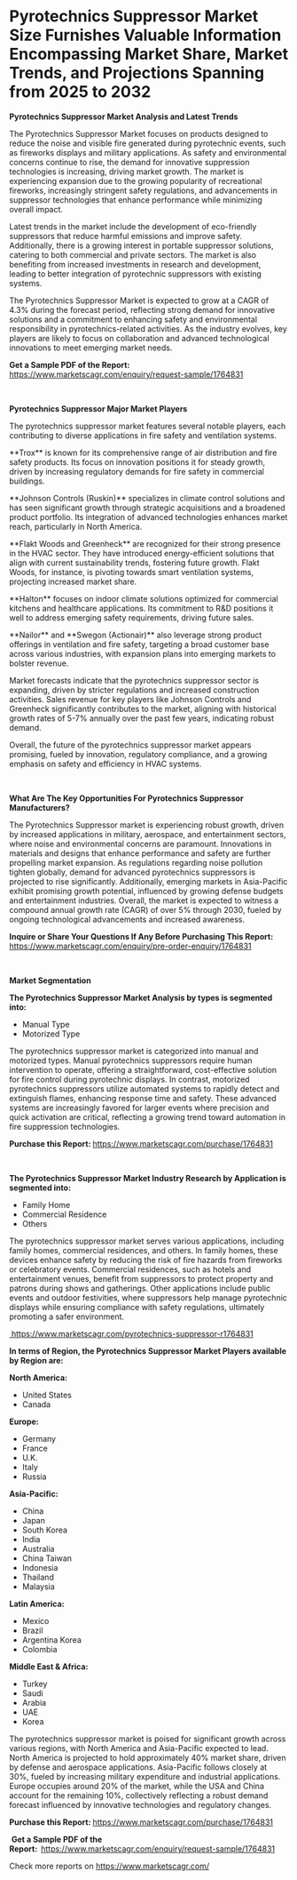 <p><h1>Pyrotechnics Suppressor Market Size Furnishes Valuable Information Encompassing Market Share, Market Trends, and Projections Spanning from 2025 to 2032</h1></p><p><strong>Pyrotechnics Suppressor Market Analysis and Latest Trends</strong></p>
<p><p>The Pyrotechnics Suppressor Market focuses on products designed to reduce the noise and visible fire generated during pyrotechnic events, such as fireworks displays and military applications. As safety and environmental concerns continue to rise, the demand for innovative suppression technologies is increasing, driving market growth. The market is experiencing expansion due to the growing popularity of recreational fireworks, increasingly stringent safety regulations, and advancements in suppressor technologies that enhance performance while minimizing overall impact.</p><p>Latest trends in the market include the development of eco-friendly suppressors that reduce harmful emissions and improve safety. Additionally, there is a growing interest in portable suppressor solutions, catering to both commercial and private sectors. The market is also benefiting from increased investments in research and development, leading to better integration of pyrotechnic suppressors with existing systems. </p><p>The Pyrotechnics Suppressor Market is expected to grow at a CAGR of 4.3% during the forecast period, reflecting strong demand for innovative solutions and a commitment to enhancing safety and environmental responsibility in pyrotechnics-related activities. As the industry evolves, key players are likely to focus on collaboration and advanced technological innovations to meet emerging market needs.</p></p>
<p><strong>Get a Sample PDF of the Report:&nbsp;</strong> <a href="https://www.marketscagr.com/enquiry/request-sample/1764831?utm_campaign=2737&utm_medium=2&utm_source=Github&utm_content=ia&utm_term=27022025&utm_id=pyrotechnics-suppressor">https://www.marketscagr.com/enquiry/request-sample/1764831</a></p>
<p>&nbsp;</p>
<p><strong>Pyrotechnics Suppressor Major Market Players</strong></p>
<p><p>The pyrotechnics suppressor market features several notable players, each contributing to diverse applications in fire safety and ventilation systems. </p><p>**Trox** is known for its comprehensive range of air distribution and fire safety products. Its focus on innovation positions it for steady growth, driven by increasing regulatory demands for fire safety in commercial buildings.</p><p>**Johnson Controls (Ruskin)** specializes in climate control solutions and has seen significant growth through strategic acquisitions and a broadened product portfolio. Its integration of advanced technologies enhances market reach, particularly in North America.</p><p>**Flakt Woods and Greenheck** are recognized for their strong presence in the HVAC sector. They have introduced energy-efficient solutions that align with current sustainability trends, fostering future growth. Flakt Woods, for instance, is pivoting towards smart ventilation systems, projecting increased market share. </p><p>**Halton** focuses on indoor climate solutions optimized for commercial kitchens and healthcare applications. Its commitment to R&D positions it well to address emerging safety requirements, driving future sales.</p><p>**Nailor** and **Swegon (Actionair)** also leverage strong product offerings in ventilation and fire safety, targeting a broad customer base across various industries, with expansion plans into emerging markets to bolster revenue.</p><p>Market forecasts indicate that the pyrotechnics suppressor sector is expanding, driven by stricter regulations and increased construction activities. Sales revenue for key players like Johnson Controls and Greenheck significantly contributes to the market, aligning with historical growth rates of 5-7% annually over the past few years, indicating robust demand.</p><p>Overall, the future of the pyrotechnics suppressor market appears promising, fueled by innovation, regulatory compliance, and a growing emphasis on safety and efficiency in HVAC systems.</p></p>
<p>&nbsp;</p>
<p><strong>What Are The Key Opportunities For Pyrotechnics Suppressor Manufacturers?</strong></p>
<p><p>The Pyrotechnics Suppressor market is experiencing robust growth, driven by increased applications in military, aerospace, and entertainment sectors, where noise and environmental concerns are paramount. Innovations in materials and designs that enhance performance and safety are further propelling market expansion. As regulations regarding noise pollution tighten globally, demand for advanced pyrotechnics suppressors is projected to rise significantly. Additionally, emerging markets in Asia-Pacific exhibit promising growth potential, influenced by growing defense budgets and entertainment industries. Overall, the market is expected to witness a compound annual growth rate (CAGR) of over 5% through 2030, fueled by ongoing technological advancements and increased awareness.</p></p>
<p><strong>Inquire or Share Your Questions If Any Before Purchasing This Report:</strong> <a href="https://www.marketscagr.com/enquiry/pre-order-enquiry/1764831?utm_campaign=2737&utm_medium=2&utm_source=Github&utm_content=ia&utm_term=27022025&utm_id=pyrotechnics-suppressor">https://www.marketscagr.com/enquiry/pre-order-enquiry/1764831</a></p>
<p>&nbsp;</p>
<p><strong>Market Segmentation</strong></p>
<p><strong>The Pyrotechnics Suppressor Market Analysis by types is segmented into:</strong></p>
<p><ul><li>Manual Type</li><li>Motorized Type</li></ul></p>
<p><p>The pyrotechnics suppressor market is categorized into manual and motorized types. Manual pyrotechnics suppressors require human intervention to operate, offering a straightforward, cost-effective solution for fire control during pyrotechnic displays. In contrast, motorized pyrotechnics suppressors utilize automated systems to rapidly detect and extinguish flames, enhancing response time and safety. These advanced systems are increasingly favored for larger events where precision and quick activation are critical, reflecting a growing trend toward automation in fire suppression technologies.</p></p>
<p><strong>Purchase this Report:&nbsp;</strong><a href="https://www.marketscagr.com/purchase/1764831?utm_campaign=2737&utm_medium=2&utm_source=Github&utm_content=ia&utm_term=27022025&utm_id=pyrotechnics-suppressor">https://www.marketscagr.com/purchase/1764831</a></p>
<p>&nbsp;</p>
<p><strong>The Pyrotechnics Suppressor Market Industry Research by Application is segmented into:</strong></p>
<p><ul><li>Family Home</li><li>Commercial Residence</li><li>Others</li></ul></p>
<p><p>The pyrotechnics suppressor market serves various applications, including family homes, commercial residences, and others. In family homes, these devices enhance safety by reducing the risk of fire hazards from fireworks or celebratory events. Commercial residences, such as hotels and entertainment venues, benefit from suppressors to protect property and patrons during shows and gatherings. Other applications include public events and outdoor festivities, where suppressors help manage pyrotechnic displays while ensuring compliance with safety regulations, ultimately promoting a safer environment.</p></p>
<p><a href="https://www.marketscagr.com/pyrotechnics-suppressor-r1764831?utm_campaign=2737&utm_medium=2&utm_source=Github&utm_content=ia&utm_term=27022025&utm_id=pyrotechnics-suppressor">&nbsp;https://www.marketscagr.com/pyrotechnics-suppressor-r1764831</a></p>
<p><strong>In terms of Region, the Pyrotechnics Suppressor Market Players available by Region are:</strong></p>
<p>
    <p> <strong> North America: </strong>
        <ul>
            <li>United States</li>
            <li>Canada</li>
        </ul>
        </p> 
    <p> <strong> Europe: </strong>
        <ul>
            <li>Germany</li>
            <li>France</li>
            <li>U.K.</li>
            <li>Italy</li>
            <li>Russia</li>
        </ul>
        </p> 
    <p> <strong> Asia-Pacific: </strong>
        <ul>
            <li>China</li>
            <li>Japan</li>
            <li>South Korea</li>
            <li>India</li>
            <li>Australia</li>
            <li>China Taiwan</li>
            <li>Indonesia</li>
            <li>Thailand</li>
            <li>Malaysia</li>
        </ul>
        </p> 
    <p> <strong> Latin America: </strong>
        <ul>
            <li>Mexico</li>
            <li>Brazil</li>
            <li>Argentina Korea</li>
            <li>Colombia</li>
        </ul>
        </p> 
    <p> <strong> Middle East & Africa: </strong>
        <ul>
            <li>Turkey</li>
            <li>Saudi</li>
            <li>Arabia</li>
            <li>UAE</li>
            <li>Korea</li>
        </ul>
    </p>
    </p>
<p><p>The pyrotechnics suppressor market is poised for significant growth across various regions, with North America and Asia-Pacific expected to lead. North America is projected to hold approximately 40% market share, driven by defense and aerospace applications. Asia-Pacific follows closely at 30%, fueled by increasing military expenditure and industrial applications. Europe occupies around 20% of the market, while the USA and China account for the remaining 10%, collectively reflecting a robust demand forecast influenced by innovative technologies and regulatory changes.</p></p>
<p><strong>Purchase this Report: </strong><a href="https://www.marketscagr.com/purchase/1764831?utm_campaign=2737&utm_medium=2&utm_source=Github&utm_content=ia&utm_term=27022025&utm_id=pyrotechnics-suppressor">https://www.marketscagr.com/purchase/1764831</a></p>
<p>&nbsp;<strong>Get a Sample PDF of the Report:&nbsp;&nbsp;</strong><a href="https://www.marketscagr.com/enquiry/request-sample/1764831?utm_campaign=2737&utm_medium=2&utm_source=Github&utm_content=ia&utm_term=27022025&utm_id=pyrotechnics-suppressor">https://www.marketscagr.com/enquiry/request-sample/1764831</a></p>
<p><strong></strong></p>
<p>Check more reports on <a href="https://www.marketscagr.com/?utm_campaign=2737&utm_medium=2&utm_source=Github&utm_content=ia&utm_term=27022025&utm_id=pyrotechnics-suppressor">https://www.marketscagr.com/</a></p>